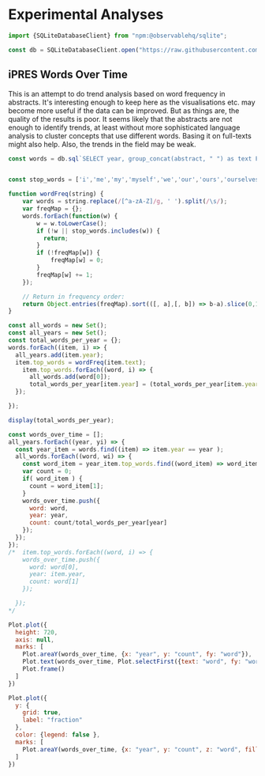 # Experimental Analyses

```js
import {SQLiteDatabaseClient} from "npm:@observablehq/sqlite";

const db = SQLiteDatabaseClient.open("https://raw.githubusercontent.com/digipres/digipres-practice-index/main/releases/practice.db");
```

## iPRES Words Over Time

This is an attempt to do trend analysis based on word frequency in abstracts. It's interesting enough to keep here as the visualisations etc. may become more useful if the data can be improved.  But as things are, the quality of the results is poor. It seems likely that the abstracts are not enough to identify trends, at least without more sophisticated language analysis to cluster concepts that use different words.  Basing it on full-texts might also help. Also, the trends in the field may be weak.

```js
const words = db.sql`SELECT year, group_concat(abstract, " ") as text FROM publications GROUP BY year;`;
```

```js

const stop_words = ['i','me','my','myself','we','our','ours','ourselves','you','your','yours','yourself','yourselves','he','him','his','himself','she','her','hers','herself','it','its','itself','they','them','their','theirs','themselves','what','which','who','whom','this','that','these','those','am','is','are','was','were','be','been','being','have','has','had','having','do','does','did','doing','a','an','the','and','but','if','or','because','as','until','while','of','at','by','for','with','about','against','between','into','through','during','before','after','above','below','to','from','up','down','in','out','on','off','over','under','again','further','then','once','here','there','when','where','why','how','all','any','both','each','few','more','most','other','some','such','no','nor','not','only','own','same','so','than','too','very','s','t','can','will','just','don','should','now', 'digital', 'preservation', 'e', 'use', 'used', 'talk', 'paper', 'long', 'short', 'data', 'information', 'presentation', 'workshop', 'also' ,'br', 'work' ,'different', 'kb', 'new'];

function wordFreq(string) {
    var words = string.replace(/[^a-zA-Z]/g, ' ').split(/\s/);
    var freqMap = {};
    words.forEach(function(w) {
        w = w.toLowerCase();
        if (!w || stop_words.includes(w)) {
          return;
        }      
        if (!freqMap[w]) {
            freqMap[w] = 0;
        }
        freqMap[w] += 1;
    });

    // Return in frequency order:
    return Object.entries(freqMap).sort(([, a],[, b]) => b-a).slice(0,10);
}

const all_words = new Set();
const all_years = new Set();
const total_words_per_year = {};
words.forEach((item, i) => {
  all_years.add(item.year);
  item.top_words = wordFreq(item.text);
    item.top_words.forEach((word, i) => {
      all_words.add(word[0]);
      total_words_per_year[item.year] = (total_words_per_year[item.year] || 0) + word[1];
  });

});

display(total_words_per_year);

const words_over_time = [];
all_years.forEach((year, yi) => {
  const year_item = words.find((item) => item.year == year );
  all_words.forEach((word, wi) => {
    const word_item = year_item.top_words.find((word_item) => word_item[0] == word);
    var count = 0;
    if( word_item ) {
      count = word_item[1];
    }
    words_over_time.push({
      word: word,
      year: year,
      count: count/total_words_per_year[year]
    });
  });
});
/*  item.top_words.forEach((word, i) => {
    words_over_time.push({
      word: word[0],
      year: item.year,
      count: word[1]
    });

  });
*/

```

```js
Plot.plot({
  height: 720,
  axis: null,
  marks: [
    Plot.areaY(words_over_time, {x: "year", y: "count", fy: "word"}),
    Plot.text(words_over_time, Plot.selectFirst({text: "word", fy: "word", frameAnchor: "top-left", dx: 6, dy: 6})),
    Plot.frame()
  ]
})
```

```js
Plot.plot({
  y: {
    grid: true,
    label: "fraction"
  },
  color: {legend: false },
  marks: [
    Plot.areaY(words_over_time, {x: "year", y: "count", z: "word", fill: "word", offset: 'wiggle', tip:true})
  ]
})
```